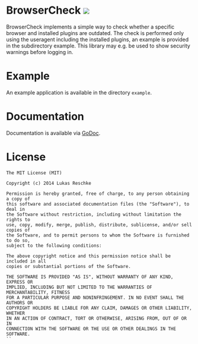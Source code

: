 BrowserCheck [![](https://api.travis-ci.org/LukasReschke/BrowserCheck.png)](https://travis-ci.org/LukasReschke/BrowserCheck/)
============
BrowserCheck implements a simple way to check whether a specific browser and installed plugins are outdated.
The check is performed only using the useragent including the installed plugins, an example is provided in the subdirectory example. 
This library may e.g. be used to show security warnings before logging in.

Example
=======
An example application is available in the directory `example`.

Documentation
=============
Documentation is available via [GoDoc](http://godoc.org/github.com/LukasReschke/BrowserCheck).

License
=======
```
The MIT License (MIT)

Copyright (c) 2014 Lukas Reschke

Permission is hereby granted, free of charge, to any person obtaining a copy of
this software and associated documentation files (the "Software"), to deal in
the Software without restriction, including without limitation the rights to
use, copy, modify, merge, publish, distribute, sublicense, and/or sell copies of
the Software, and to permit persons to whom the Software is furnished to do so,
subject to the following conditions:

The above copyright notice and this permission notice shall be included in all
copies or substantial portions of the Software.

THE SOFTWARE IS PROVIDED "AS IS", WITHOUT WARRANTY OF ANY KIND, EXPRESS OR
IMPLIED, INCLUDING BUT NOT LIMITED TO THE WARRANTIES OF MERCHANTABILITY, FITNESS
FOR A PARTICULAR PURPOSE AND NONINFRINGEMENT. IN NO EVENT SHALL THE AUTHORS OR
COPYRIGHT HOLDERS BE LIABLE FOR ANY CLAIM, DAMAGES OR OTHER LIABILITY, WHETHER
IN AN ACTION OF CONTRACT, TORT OR OTHERWISE, ARISING FROM, OUT OF OR IN
CONNECTION WITH THE SOFTWARE OR THE USE OR OTHER DEALINGS IN THE SOFTWARE.
``
